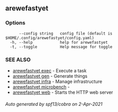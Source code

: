 ## arewefastyet



### Options

```
      --config string   config file (default is $HOME/.config/arewefastyet/config.yaml)
  -h, --help            help for arewefastyet
  -t, --toggle          Help message for toggle
```

### SEE ALSO

* [arewefastyet exec](arewefastyet_exec.md)	 - Execute a task
* [arewefastyet gen](arewefastyet_gen.md)	 - Generate things
* [arewefastyet infra](arewefastyet_infra.md)	 - Manage infrastructure
* [arewefastyet microbench](arewefastyet_microbench.md)	 - 
* [arewefastyet web](arewefastyet_web.md)	 - Starts the HTTP web server

###### Auto generated by spf13/cobra on 2-Apr-2021
